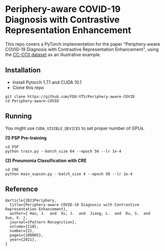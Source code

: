 # Periphery-aware COVID-19 Diagnosis with Contrastive Representation Enhancement

This repo covers a PyTorch implementation for the paper "Periphery-aware COVID-19 Diagnosis with Contrastive Representation Enhancement", using the [CC-CCII dataset](http://ncov-ai.big.ac.cn/download?lang=en) as an illustrative example.  

## Installation
* Install Pytorch 1.7.1 and CUDA 10.1
* Clone this repo
```
git clone https://github.com/FDU-VTS/Periphery-aware-COVID
cd Periphery-aware-COVID
```

## Running
You might use `CUDA_VISIBLE_DEVICES` to set proper number of GPUs.

**(1) PSP Pre-training**
```
cd PSP
python train.py --batch_size 64 --epoch 50 --lr 1e-4
```
**(2) Pneumonia Classification with CRE**  
```
cd CRE
python main_supcon.py --batch_size 4 --epoch 50 --lr 1e-4
```

## Reference
```
@article{2021Periphery,
  title={Periphery-aware COVID-19 Diagnosis with Contrastive Representation Enhancement},
  author={ Hou, J.  and  Xu, J.  and  Jiang, L.  and  Du, S.  and  Xue, X. },
  journal={Pattern Recognition},
  volume={118},
  number={2},
  pages={108005},
  year={2021},
}
```
